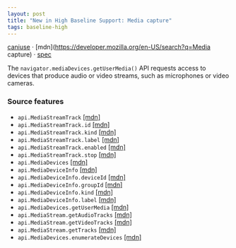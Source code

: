 ```yaml
---
layout: post
title: "New in High Baseline Support: Media capture"
tags: baseline-high
---
```


[caniuse](https://caniuse.com/?search=media-capture) · [mdn](https://developer.mozilla.org/en-US/search?q=Media capture) · [spec](https://w3c.github.io/mediacapture-main/)

The `navigator.mediaDevices.getUserMedia()` API requests access to devices that produce audio or video streams, such as microphones or video cameras.

### Source features

- ``api.MediaStreamTrack`` [[mdn]](https://developer.mozilla.org/en-US/search?q=api.MediaStreamTrack)
- ``api.MediaStreamTrack.id`` [[mdn]](https://developer.mozilla.org/en-US/search?q=api.MediaStreamTrack.id)
- ``api.MediaStreamTrack.kind`` [[mdn]](https://developer.mozilla.org/en-US/search?q=api.MediaStreamTrack.kind)
- ``api.MediaStreamTrack.label`` [[mdn]](https://developer.mozilla.org/en-US/search?q=api.MediaStreamTrack.label)
- ``api.MediaStreamTrack.enabled`` [[mdn]](https://developer.mozilla.org/en-US/search?q=api.MediaStreamTrack.enabled)
- ``api.MediaStreamTrack.stop`` [[mdn]](https://developer.mozilla.org/en-US/search?q=api.MediaStreamTrack.stop)
- ``api.MediaDevices`` [[mdn]](https://developer.mozilla.org/en-US/search?q=api.MediaDevices)
- ``api.MediaDeviceInfo`` [[mdn]](https://developer.mozilla.org/en-US/search?q=api.MediaDeviceInfo)
- ``api.MediaDeviceInfo.deviceId`` [[mdn]](https://developer.mozilla.org/en-US/search?q=api.MediaDeviceInfo.deviceId)
- ``api.MediaDeviceInfo.groupId`` [[mdn]](https://developer.mozilla.org/en-US/search?q=api.MediaDeviceInfo.groupId)
- ``api.MediaDeviceInfo.kind`` [[mdn]](https://developer.mozilla.org/en-US/search?q=api.MediaDeviceInfo.kind)
- ``api.MediaDeviceInfo.label`` [[mdn]](https://developer.mozilla.org/en-US/search?q=api.MediaDeviceInfo.label)
- ``api.MediaDevices.getUserMedia`` [[mdn]](https://developer.mozilla.org/en-US/search?q=api.MediaDevices.getUserMedia)
- ``api.MediaStream.getAudioTracks`` [[mdn]](https://developer.mozilla.org/en-US/search?q=api.MediaStream.getAudioTracks)
- ``api.MediaStream.getVideoTracks`` [[mdn]](https://developer.mozilla.org/en-US/search?q=api.MediaStream.getVideoTracks)
- ``api.MediaStream.getTracks`` [[mdn]](https://developer.mozilla.org/en-US/search?q=api.MediaStream.getTracks)
- ``api.MediaDevices.enumerateDevices`` [[mdn]](https://developer.mozilla.org/en-US/search?q=api.MediaDevices.enumerateDevices)
